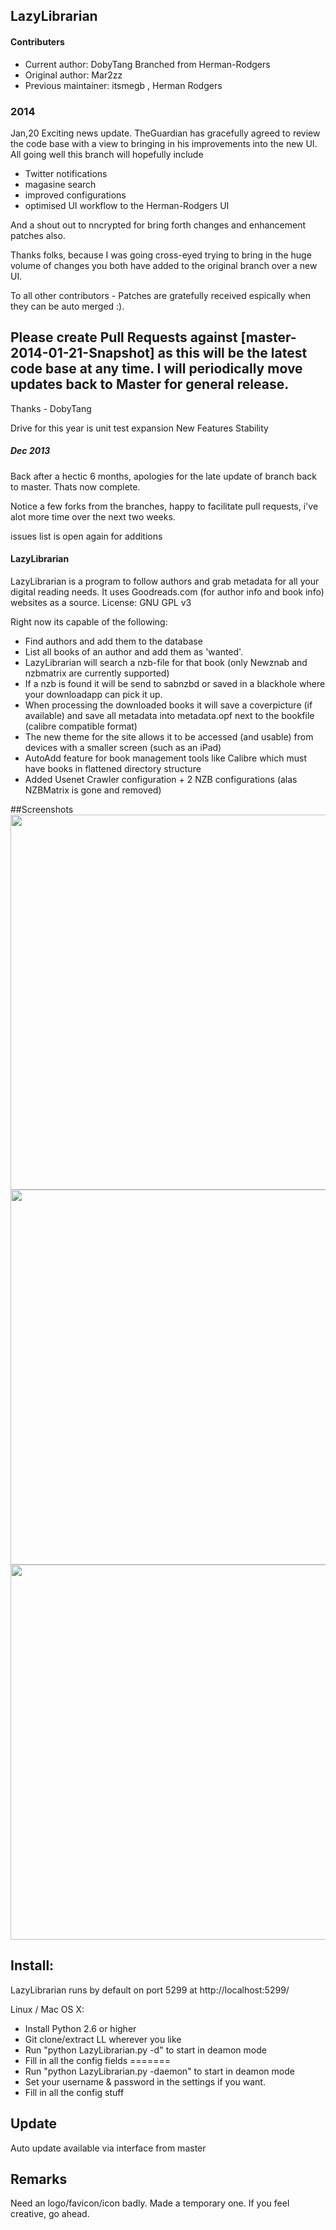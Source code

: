 ## LazyLibrarian
#### Contributers 
* Current author: DobyTang
  Branched from Herman-Rodgers
* Original author: Mar2zz  
* Previous maintainer: itsmegb , Herman Rodgers

### 2014 ###
Jan,20 Exciting news update. TheGuardian has gracefully agreed to review the code base with a view to bringing in his improvements into the new UI. All going well this branch will hopefully include
- Twitter notifications
- magasine search
- improved configurations
- optimised UI workflow to the Herman-Rodgers UI

And a shout out to nncrypted for bring forth changes and enhancement patches also.

Thanks folks, because I was going cross-eyed trying to bring in the huge volume of changes you both have added to the original branch over a new UI.


To all other contributors - Patches are gratefully received espically when they can be auto merged :).
## Please create Pull Requests against  [master-2014-01-21-Snapshot] as this will be the latest code base at any time. I will periodically move updates back to Master for general release.


Thanks - DobyTang


Drive for this year is unit test expansion
New Features
Stability


##### Dec 2013 #####
Back after a hectic 6 months, apologies for the late update of branch back to master.
Thats now complete.

Notice a few forks from the branches, happy to facilitate pull requests, i've alot more time over the next two weeks.

issues list is open again for additions


#### LazyLibrarian
LazyLibrarian is a program to follow authors and grab metadata for all your digital reading needs. 
It uses Goodreads.com (for author info and book info) websites as a source. License: GNU GPL v3 

Right now its capable of the following:  
* Find authors and add them to the database  
* List all books of an author and add them as 'wanted'.  
* LazyLibrarian will search a nzb-file for that book (only Newznab and nzbmatrix are currently supported)  
* If a nzb is found it will be send to sabnzbd or saved in a blackhole where your downloadapp can pick it up.  
* When processing the downloaded books it will save a coverpicture (if available) and save all metadata into metadata.opf next to the bookfile (calibre compatible format)
* The new theme for the site allows it to be accessed (and usable) from devices with a smaller screen (such as an iPad)
* AutoAdd feature for book management tools like Calibre which must have books in flattened directory structure
* Added Usenet Crawler configuration + 2 NZB configurations (alas NZBMatrix is gone and removed)

##Screenshots
<img src="http://i.imgur.com/O8awy.png" width="600">
<img src="http://i.imgur.com/fr0yE.png" width="600">
<img src="http://i.imgur.com/AOgh1.png" width="600">

## Install:  
LazyLibrarian runs by default on port 5299 at http://localhost:5299/

Linux / Mac OS X:

* Install Python 2.6 or higher  
* Git clone/extract LL wherever you like  
* Run "python LazyLibrarian.py -d" to start in deamon mode  
* Fill in all the config fields
=======
* Run "python LazyLibrarian.py -daemon" to start in deamon mode  
* Set your username & password in the settings if you want.  
* Fill in all the config stuff  


## Update
Auto update available via interface from master

## Remarks
Need an logo/favicon/icon badly. Made a temporary one. If you feel creative, go ahead. 
